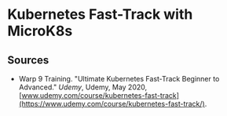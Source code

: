 # Kubernetes Fast-Track with MicroK8s

## Sources

- Warp 9 Training. "Ultimate Kubernetes Fast-Track Beginner to Advanced." _Udemy_, Udemy, May 2020, [www.udemy.com/course/kubernetes-fast-track](https://www.udemy.com/course/kubernetes-fast-track/).
